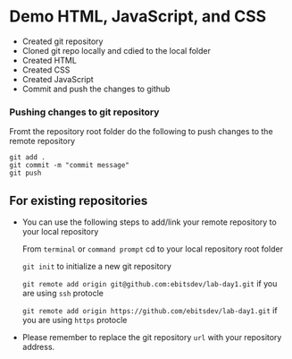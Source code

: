 # Demo HTML, JavaScript, and CSS
- Created git repository
- Cloned git repo locally and cdied to the local folder
- Created HTML
- Created CSS
- Created JavaScript
- Commit and push the changes to github

### Pushing changes to git repository

Fromt the repository root folder do the following to push changes to the remote repository

```
git add .
git commit -m "commit message"
git push
```

## For existing repositories

- You can use the following steps to add/link your remote repository to your local repository

    From `terminal` or `command prompt` cd to your local repository root folder

    `git init` to initialize a new git repository

    `git remote add origin git@github.com:ebitsdev/lab-day1.git` if you are using `ssh` protocle

    `git remote add origin https://github.com/ebitsdev/lab-day1.git` if you are using `https` protocle

* Please remember to replace the git repository `url` with your repository address.
